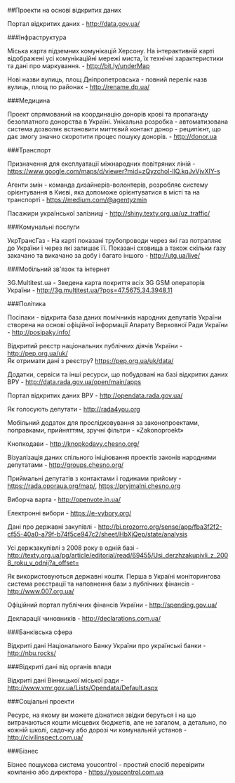 ##Проекти на основі відкритих даних

Портал відкритих даних - http://data.gov.ua/

###Інфраструктура

Міська карта підземних комунікацій Херсону. На інтерактивній карті відображені усі комунікаційні мережі миста, їх технічні характеристики та дані про маркування. - http://bit.ly/underMap 

Нові назви вулиць, площ Дніпропетровська - повний перелік назв вулиць, площ по районах - http://rename.dp.ua/  

###Медицина

Проект спрямований на координацію донорів крові та пропаганду безоплатного донорства в Україні. Унікальна розробка - автоматизована система дозволяє встановити миттєвий контакт донор - реципієнт, що дає змогу значно скоротити процес пошуку донорів. - http://donor.ua

###Транспорт

Призначення для експлуатації міжнародних повітряних ліній - https://www.google.com/maps/d/viewer?mid=zQyzchol-IlQ.kqJvVjvXIY-s  

Агенти змін - команда дизайнерів-волонтерів, розробляє систему орієнтування в Києві, яка допоможе орієнтуватися в місті та на транспорті - https://medium.com/@agentyzmin  

Пасажири української залізниці - http://shiny.texty.org.ua/uz_traffic/  

###Комунальні послуги

УкрТрансГаз - На карті показані трубопроводи через які газ потрапляє до України і через які залишає її. Показані сховища а також скільки газу закачано та викачано за добу і багато іншого - http://utg.ua/live/  

###Мобільний зв'язок та інтернет

3G.Multitest.ua - Зведена карта покриття всіх 3G GSM операторів України - http://3g.multitest.ua/?pos=47.5675,34.3948,11  

###Політика

Посіпаки - відкрита база даних помічників народних депутатів України створена на основі офіційної інформації Апарату Верховної Ради України - http://posipaky.info/  

Відкритий реєстр національних публічних діячів України - http://pep.org.ua/uk/  
Як отримати дані з реєстру? https://pep.org.ua/uk/data/  

Додатки, сервіси та інші ресурси, що побудовані на базі відкритих даних ВРУ - http://data.rada.gov.ua/open/main/apps  

Портал відкритих даних ВРУ - http://opendata.rada.gov.ua/  

Як голосують депутати - http://rada4you.org  

Мобільний додаток для прослідковування за законопроектами, поправками, прийняттям, зручні фільтри - «Zakonoproekt»  

Кнопкодави - http://knopkodavy.chesno.org/ 

Візуалізація даних спільного ініціювання проектів законів народними депутатами - http://groups.chesno.org/  

Приймальні депутатів з контактами і годинами прийому - https://rada.oporaua.org/map/, https://pryjmalni.chesno.org  

Виборча варта - http://openvote.in.ua/  

Електронні вибори - https://e-vybory.org/  

Дані про державні закупівлі - http://bi.prozorro.org/sense/app/fba3f2f2-cf55-40a0-a79f-b74f5ce947c2/sheet/HbXjQep/state/analysis  

Усі держзакупівлі з 2008 року в одній базі - http://texty.org.ua/pg/article/editorial/read/69455/Usi_derzhzakupivli_z_2008_roku_v_odnij?a_offset=  

Як використовуються державні кошти. Перша в Україні моніторингова система реєстрації та наповнення бази з публічних фінансів - http://www.007.org.ua/  

Офіційний портал публічних фінансів України - http://spending.gov.ua/  

Декларації чиновників - http://declarations.com.ua/  

###Банківська сфера

Відкриті дані Національного Банку України про українські банки - http://nbu.rocks/  

###Відкриті дані від органів влади

Відкриті дані Вінницької міської ради - http://www.vmr.gov.ua/Lists/Opendata/Default.aspx  

###Соціальні проекти

Ресурс, на якому ви можете дізнатися звідки беруться і на що витрачаються кошти місцевих бюджетів, але не загалом, а детально, по кожній школі, садочку або дорозі чи комунальній установ - http://civilinspect.com.ua/  

###Бізнес

Бізнес пошукова система youcontrol - простий спосіб перевірити компанію або директора - https://youcontrol.com.ua  